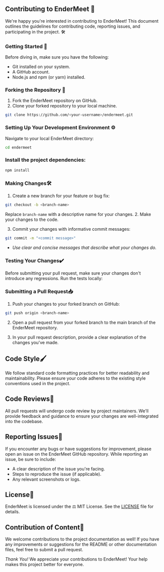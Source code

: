 ## Contributing to EnderMeet 🚀
We're happy you're interested in contributing to EnderMeet! This document outlines the guidelines for contributing code, reporting issues, and participating in the project. 🛠️

### Getting Started 🏁
Before diving in, make sure you have the following:
- Git installed on your system.
- A GitHub account.
- Node.js and npm (or yarn) installed. 

### Forking the Repository 🍴
1. Fork the EnderMeet repository on GitHub.
2. Clone your forked repository to your local machine.
```Bash
git clone https://github.com/<your-username>/endermeet.git
```
### Setting Up Your Development Environment ⚙️
Navigate to your local EnderMeet directory:
```Bash
cd endermeet
```

### Install the project dependencies:
```Bash
npm install
```
### Making Changes🛠️
1. Create a new branch for your feature or bug fix:
```Bash
git checkout -b <branch-name>
```

Replace `branch-name` with a descriptive name for your changes.
2. Make your changes to the code.

3. Commit your changes with informative commit messages:

```Bash
git commit -m "<commit message>"
```
- *Use clear and concise messages that describe what your changes do.*
### Testing Your Changes✔️
Before submitting your pull request, make sure your changes don't introduce any regressions. Run the tests locally:

### Submitting a Pull Request📥
1. Push your changes to your forked branch on GitHub:
```Bash
git push origin <branch-name>
```
2. Open a pull request from your forked branch to the main branch of the EnderMeet repository.

3. In your pull request description, provide a clear explanation of the changes you've made.

## Code Style🖌️
We follow standard code formatting practices for better readability and maintainability.  Please ensure your code adheres to the existing style conventions used in the project.

## Code Reviews👀
All pull requests will undergo code review by project maintainers. We'll provide feedback and guidance to ensure your changes are well-integrated into the codebase.

## Reporting Issues🐛
If you encounter any bugs or have suggestions for improvement, please open an issue on the EnderMeet GitHub repository. While reporting an issue, be sure to include:

- A clear description of the issue you're facing.
- Steps to reproduce the issue (if applicable).
- Any relevant screenshots or logs.
## License📜
EnderMeet is licensed under the ⚖️ MIT License. See the [LICENSE](LICENSE) file for details.

## Contribution of Content📝
We welcome contributions to the project documentation as well! If you have any improvements or suggestions for the README or other documentation files, feel free to submit a pull request.

_Thank You!_
We appreciate your contributions to EnderMeet! Your help makes this project better for everyone.